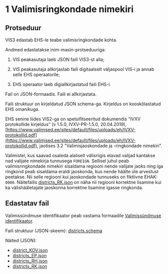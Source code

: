 # 1 Valimisringkondade nimekiri

## Protseduur

VIS3 edastab EHS-le teabe valimisringkondade kohta.

Andmed edastatakse inim-masin-protseduuriga:

1) VIS peakasutaja laeb JSON faili VIS3-st alla;

2) VIS peakasutaja allkirjastab faili digitaalselt väljaspool VIS-i ja annab selle EHS operaatorile;

3) EHS operaator laeb digiallkirjastatud faili EHS-i.

Fail on JSON-formaadis. Faili ei allkirjastata.

Faili struktuur on kirjeldatud JSON schema-ga. Kirjeldus on kooskõlastatud EHS omanikuga.

EHS senine liides VIS2-ga on spetsifitseeritud dokumendis "IVXV protokollide kirjeldus" (v 1.5.0, IVXV-PR-1.5.0, 20.04.2019), [https://www.valimised.ee/sites/default/files/uploads/eh/IVXV-protokollid.pdf](https://www.valimised.ee/sites/default/files/uploads/eh/IVXV-protokollid.pdf), jaotises 3.2 "Valimisjaoskondade ja -ringkondade nimekiri".

Valimistel, kus saavad osaleda alaliselt välisriigis elavad valijad kantakse nad valijate nimekirja tunnusega `FOREIGN`. Sellisel juhul peab valimisringkondade nimekiri sisaldama regiooni nende valijate jaoks ning iga ringkond peab sisaldama eraldi jaoskonda, kus nende häälte üle arvestust peetakse. Nii selle regiooni kui jaoskondade tunnuseks on fiktiivne EHAK: `0000`. Näitefailis [districts_RK.json](districts_RK.json) on näha nii regiooni korrektne lisamine kui ka välishääletajate jaoskonna korrektne lisamine igasse ringkonda.



## Edastatav fail

Valimissündmuse identifikaator peab vastama formaadile [Valimissündmuse identifikaator](../valimissündmuse_identifikaator.md).

Faili struktuur (JSON-skeem): [districts.schema](districts.schema)

Näited (JSON):

- [district_KOV.json](district_KOV.json)
- [districts_EP.json](districts_EP.json)
- [districts_RH.json](districts_RH.json)
- [districts_RK.json](districts_RK.json)

